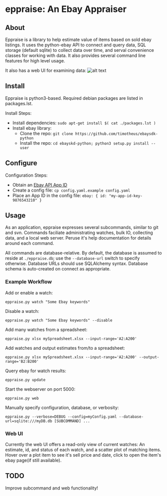 # eppraise: An Ebay Appraiser #

## About ##
Eppraise is a library to help estimate value of items based on sold ebay 
listings. It uses the python-ebay API to connect and query data, SQL storage
(default sqlite) to collect data over time, and serval convenience classes for
working with data. It also provides several command line features for high
level usage.

It also has a web UI for examining data: 
![alt text][WebUI]

[WebUI]: https://github.com/AlexanderHaase/eppraise/master/EppraiseWebUI.png "Screenshot of web UI"

## Install ##
Eppraise is python3-based. Required debian packages are listed in packages.lst.

Install Steps:

  - Install dependencies: `sudo apt-get install $( cat ./packages.lst )`
  - Install ebay library:
    - Clone the repo: `git clone https://github.com/timotheus/ebaysdk-python`
    - Install the repo: `cd ebayskd-python; python3 setup.py install --user`

## Configure ##
Configuration Steps:
  - Obtain an [Ebay API App ID](https://developer.ebay.com/signin?return_to=%2FDevZone%2Faccount%2F)
  - Create a config file: `cp config.yaml.example config.yaml`
  - Place an App ID in the config file: `ebay: { id: "my-app-id-key-9876543210" }`

## Usage ##
As an application, eppraise expresses several subcommands, similar to git and
svn. Commands faciliate administrating watches, bulk IO, collecting data, and
a local web server. Peruse it's help documentation for details around each 
command.

All commands are database-relative. By default, the database is assumed to
reside at `./eppraise.db`; use the `--database-url` switch to specify 
otherwise. Database URLs should use SQLAlchemy syntax. Database schema is
auto-created on connect as appropriate.

### Example Workflow ###

Add or enable a watch:
```
eppraise.py watch "Some Ebay keywords"
```

Disable a watch:
```
eppraise.py watch "Some Ebay keywords" --disable
```

Add many watches from a spreadsheet:
```
eppraise.py xlsx mySpreadsheet.xlsx --input-range='A2:A200'
```

Add watches and output estimates from/to a spreadsheet:
```
eppraise.py xlsx mySpreadsheet.xlsx --input-range='A2:A200' --output-range='B2:B200'
```

Query ebay for watch results:
```
eppraise.py update
```

Start the webserver on port 5000:
```
eppraise.py web
```

Manually specify configuration, database, or verbosity:
```
eppraise.py --verbose=DEBUG --config=myConfig.yaml --database-url=sqlite:///myDB.db [SUBCOMMAND] ...
```

### Web UI ###
Currently the web UI offers a read-only view of current watches: An estimate, id, and status of each watch, and a scatter plot of matching items. Hover over a plot item to see it's sell price and date, click to open the item's ebay page(if still available).

## TODO ##
Improve subcommand and web functionality!
